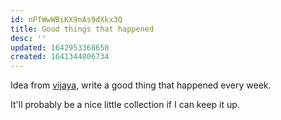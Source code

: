 ```yaml
---
id: nPfWwWBiKX9nAs9dXkx3Q
title: Good things that happened
desc: ''
updated: 1642953368650
created: 1641344806734
---
```


Idea from [vijaya](https://twitter.com/vijaya2296), write a good thing that happened every week.

It'll probably be a nice little collection if I can keep it up.

